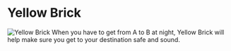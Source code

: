# Yellow Brick
![Yellow Brick](https://github.com/relishyeah/YellowBrick/blob/master/resources/logo.png?raw=true)
When you have to get from A to B at night, Yellow Brick will help make sure you get to your destination safe and sound. 
